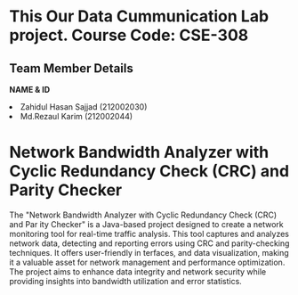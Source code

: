 <h1>
 <b>
  This Our Data Cummunication Lab project.
 Course Code: CSE-308
 </b>
</h1>

 <h2>
   Team Member Details
 </h2>

 <b>NAME & ID </b>

 
 <li>
  Zahidul Hasan Sajjad
 (212002030)
 </li>
 <li>
  Md.Rezaul Karim
 (212002044)
 </li>
 
 



 <h1>Network Bandwidth Analyzer with Cyclic
 Redundancy Check (CRC) and Parity Checker</h1>

 <p>
    The "Network Bandwidth Analyzer with Cyclic Redundancy Check (CRC) and Par
ity Checker" is a Java-based project designed to create a network monitoring tool for
 real-time traffic analysis. This tool captures and analyzes network data, detecting and
 reporting errors using CRC and parity-checking techniques. It offers user-friendly in
terfaces, and data visualization, making it a valuable asset for network management
 and performance optimization. The project aims to enhance data integrity and network
 security while providing insights into bandwidth utilization and error statistics.
 </p>
